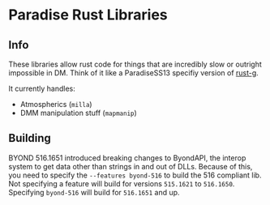 # Paradise Rust Libraries

## Info

These libraries allow rust code for things that are incredibly slow or outright impossible in DM.
Think of it like a ParadiseSS13 specifiy version of [rust-g](https://github.com/tgstation/rust-g).

It currently handles:

- Atmospherics (`milla`)
- DMM manipulation stuff (`mapmanip`)

## Building

BYOND 516.1651 introduced breaking changes to ByondAPI, the interop system to get data other than strings in and out of DLLs.
Because of this, you need to specify the `--features byond-516` to build the 516 compliant lib. Not specifying a feature will build for versions `515.1621` to `516.1650`. Specifying `byond-516` will build for `516.1651` and up.
